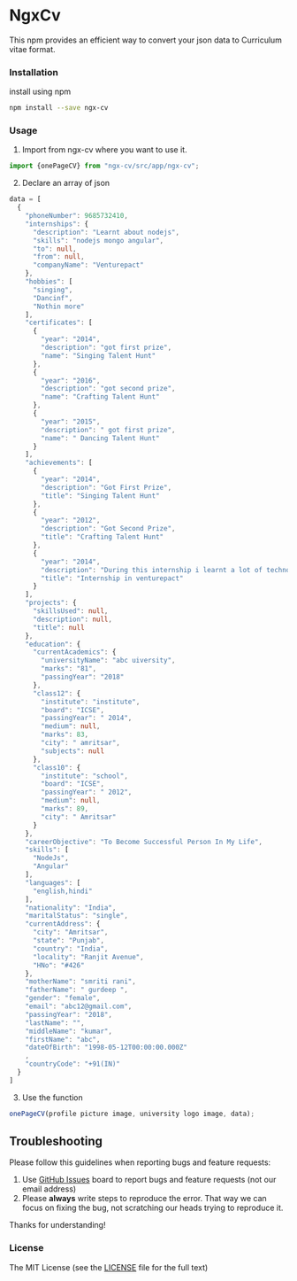 # NgxCv

This npm provides an efficient way to convert your json data to Curriculum vitae format.

### Installation
install using npm 

```bash
npm install --save ngx-cv
```

### Usage 
1. Import from ngx-cv where you want to use it.
```typescript
import {onePageCV} from "ngx-cv/src/app/ngx-cv";
```
2. Declare an array of json 
```typescript
data = [
  {
    "phoneNumber": 9685732410,
    "internships": {
      "description": "Learnt about nodejs",
      "skills": "nodejs mongo angular",
      "to": null,
      "from": null,
      "companyName": "Venturepact"
    },
    "hobbies": [
      "singing",
      "Dancinf",
      "Nothin more"
    ],
    "certificates": [
      {
        "year": "2014",
        "description": "got first prize",
        "name": "Singing Talent Hunt"
      },
      {
        "year": "2016",
        "description": "got second prize",
        "name": "Crafting Talent Hunt"
      },
      {
        "year": "2015",
        "description": " got first prize",
        "name": " Dancing Talent Hunt"
      }
    ],
    "achievements": [
      {
        "year": "2014",
        "description": "Got First Prize",
        "title": "Singing Talent Hunt"
      },
      {
        "year": "2012",
        "description": "Got Second Prize",
        "title": "Crafting Talent Hunt"
      },
      {
        "year": "2014",
        "description": "During this internship i learnt a lot of technologies",
        "title": "Internship in venturepact"
      }
    ],
    "projects": {
      "skillsUsed": null,
      "description": null,
      "title": null
    },
    "education": {
      "currentAcademics": {
        "universityName": "abc uiversity",
        "marks": "81",
        "passingYear": "2018"
      },
      "class12": {
        "institute": "institute",
        "board": "ICSE",
        "passingYear": " 2014",
        "medium": null,
        "marks": 83,
        "city": " amritsar",
        "subjects": null
      },
      "class10": {
        "institute": "school",
        "board": "ICSE",
        "passingYear": " 2012",
        "medium": null,
        "marks": 89,
        "city": " Amritsar"
      }
    },
    "careerObjective": "To Become Successful Person In My Life",
    "skills": [
      "NodeJs",
      "Angular"
    ],
    "languages": [
      "english,hindi"
    ],
    "nationality": "India",
    "maritalStatus": "single",
    "currentAddress": {
      "city": "Amritsar",
      "state": "Punjab",
      "country": "India",
      "locality": "Ranjit Avenue",
      "HNo": "#426"
    },
    "motherName": "smriti rani",
    "fatherName": " gurdeep ",
    "gender": "female",
    "email": "abc12@gmail.com",
    "passingYear": "2018",
    "lastName": "",
    "middleName": "kumar",
    "firstName": "abc",
    "dateOfBirth": "1998-05-12T00:00:00.000Z"
    ,
    "countryCode": "+91(IN)"
  }
]
```
3. Use the function
```typescript
onePageCV(profile picture image, university logo image, data);
```

## Troubleshooting

Please follow this guidelines when reporting bugs and feature requests:

1. Use [GitHub Issues](https://github.com/soniabehal/ngx-cv/issues) board to report bugs and feature requests (not our email address)
2. Please **always** write steps to reproduce the error. That way we can focus on fixing the bug, not scratching our heads trying to reproduce it.

Thanks for understanding!

### License

The MIT License (see the [LICENSE](https://github.com/soniabehal/ngx-cv/blob/master/LICENSE) file for the full text)
